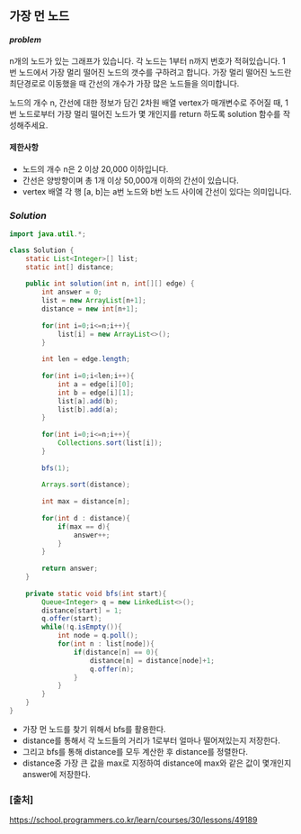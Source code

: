 ## **가장 먼 노드**


#### ***problem***
n개의 노드가 있는 그래프가 있습니다. 각 노드는 1부터 n까지 번호가 적혀있습니다. 1번 노드에서 가장 멀리 떨어진 노드의 갯수를 구하려고 합니다. 가장 멀리 떨어진 노드란 최단경로로 이동했을 때 간선의 개수가 가장 많은 노드들을 의미합니다.

노드의 개수 n, 간선에 대한 정보가 담긴 2차원 배열 vertex가 매개변수로 주어질 때, 1번 노드로부터 가장 멀리 떨어진 노드가 몇 개인지를 return 하도록 solution 함수를 작성해주세요.

#### **제한사항**
- 노드의 개수 n은 2 이상 20,000 이하입니다.
- 간선은 양방향이며 총 1개 이상 50,000개 이하의 간선이 있습니다.
- vertex 배열 각 행 [a, b]는 a번 노드와 b번 노드 사이에 간선이 있다는 의미입니다.

### ***Solution***
``` java
import java.util.*;

class Solution {
    static List<Integer>[] list;
    static int[] distance;
    
    public int solution(int n, int[][] edge) {
        int answer = 0;
        list = new ArrayList[n+1];
        distance = new int[n+1];
        
        for(int i=0;i<=n;i++){
            list[i] = new ArrayList<>();
        }
        
        int len = edge.length;
        
        for(int i=0;i<len;i++){
            int a = edge[i][0];
            int b = edge[i][1];
            list[a].add(b);
            list[b].add(a);
        }
        
        for(int i=0;i<=n;i++){
            Collections.sort(list[i]);
        }
        
        bfs(1);
        
        Arrays.sort(distance);
        
        int max = distance[n];
        
        for(int d : distance){
            if(max == d){
                answer++;
            }
        }
        
        return answer;
    }
    
    private static void bfs(int start){
        Queue<Integer> q = new LinkedList<>();
        distance[start] = 1;
        q.offer(start);
        while(!q.isEmpty()){
            int node = q.poll();
            for(int n : list[node]){
                if(distance[n] == 0){
                    distance[n] = distance[node]+1;
                    q.offer(n);
                }
            }
        }
    }
}
```
- 가장 먼 노드를 찾기 위해서 bfs를 활용한다.
- distance를 통해서 각 노드들의 거리가 1로부터 얼마나 떨어져있는지 저장한다.
- 그리고 bfs를 통해 distance를 모두 계산한 후 distance를 정렬한다.
- distance중 가장 큰 값을 max로 지정하여 distance에 max와 같은 값이 몇개인지 answer에 저장한다.

### **[출처]**
https://school.programmers.co.kr/learn/courses/30/lessons/49189